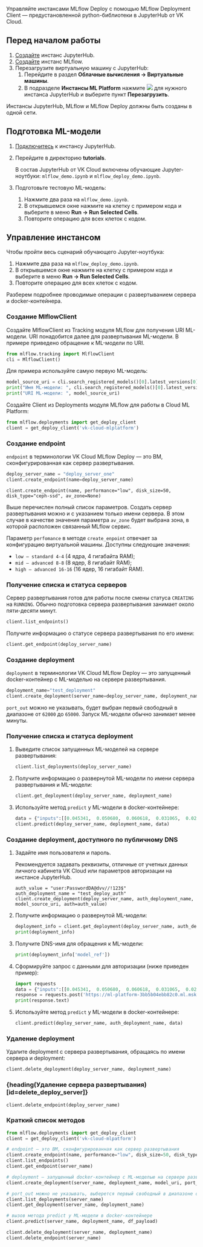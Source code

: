 
Управляйте инстансами MLflow Deploy с помощью MLflow Deployment Client — предустановленной python-библиотеки в JupyterHub от VK Cloud.

## Перед началом работы

1. [Создайте](../../../jupyterhub/service-management/create) инстанс JupyterHub.
2. [Создайте](../../../mlflow/service-management/create) инстанс MLflow.
3. Перезагрузите виртуальную машину с JupyterHub:
   1. Перейдите в раздел **Облачные вычисления → Виртуальные машины**.
   1. В подразделе **Инстансы ML Platform** нажмите ![ ](/ru/assets/more-icon.svg "inline") для нужного инстанса JupyterHub и выберите пункт **Перезагрузить**.

<info>

Инстансы JupyterHub, MLflow и MLflow Deploy должны быть созданы в одной сети.

</info>

## Подготовка ML-модели

1. [Подключитесь](../../../jupyterhub/service-management/connect) к инстансу JupyterHub.
2. Перейдите в директорию **tutorials**.

   В состав JupyterHub от VK Cloud включены обучающие Jupyter-ноутбуки: `mlflow_demo.ipynb` и `mlflow_deploy_demo.ipynb`.

3. Подготовьте тестовую ML-модель:
   1. Нажмите два раза на `mlflow_demo.ipynb`.
   2. В открывшемся окне нажмите на клетку с примером кода и выберите в меню **Run → Run Selected Cells**.
   3. Повторите операцию для всех клеток с кодом.

## Управление инстансом

Чтобы пройти весь сценарий обучающего Jupyter-ноутбука:

1. Нажмите два раза на `mlflow_deploy_demo.ipynb`.
2. В открывшемся окне нажмите на клетку с примером кода и выберите в меню **Run → Run Selected Cells**.
3. Повторите операцию для всех клеток с кодом.

Разберем подробнее проводимые операции с развертыванием сервера и docker-контейнера.

### Создание MlflowClient

Создайте MlflowClient из Tracking модуля MLflow для получения URI ML-модели. URI понадобится далее для развертывания ML-модели. В примере приведено обращение к ML-модели по URI.

```python
from mlflow.tracking import MlflowClient
cli = MlflowClient()
```

Для примера используйте самую первую ML-модель:

```python
model_source_uri = cli.search_registered_models()[0].latest_versions[0].source
print("Имя ML-модели: ", cli.search_registered_models()[0].latest_versions[0].name)
print("URI ML-модели: ", model_source_uri)
```

Создайте Client из Deployments модуля MLflow для работы в Cloud ML Platform:

```python
from mlflow.deployments import get_deploy_client
client = get_deploy_client('vk-cloud-mlplatform')
```

### Создание endpoint

`endpoint` в терминологии VK Cloud MLflow Deploy — это ВМ, сконфигурированная как сервер развертывания.

```python
deploy_server_name = "deploy_server_one"
client.create_endpoint(name=deploy_server_name)
```
  
`client.create_endpoint(name, performance="low", disk_size=50, disk_type="ceph-ssd", av_zone=None)`

Выше перечислен полный список параметров. Создать сервер развертывания можно и с указанием только имени сервера. В этом случае в качестве значения параметра `av_zone` будет выбрана зона, в которой расположен связанный MLflow сервис.

Параметр `perfomance` в методе `create_enpoint` отвечает за конфигурацию виртуальной машины. Доступны следующие значения:

- `low — standard 4-4` (4 ядра, 4 гигабайта RAM);
- `mid — advanced 8-8` (8 ядер, 8 гигабайт RAM);
- `high — advanced 16-16` (16 ядер, 16 гигабайт RAM).

### Получение списка и статуса серверов

Сервер развертывания готов для работы после смены статуса `CREATING` на `RUNNING`. Обычно подготовка сервера развертывания занимает около пяти-десяти минут.

```python
client.list_endpoints()
```

Получите информацию о статусе сервера развертывания по его имени:

```python
client.get_endpoint(deploy_server_name)
```

### Создание deployment

`deployment` в терминологии VK Cloud MLflow Deploy — это запущенный docker-контейнер с ML-моделью на сервере развертывания.

```python
deployment_name="test_deployment"
client.create_deployment(server_name=deploy_server_name, deployment_name=deployment_name, model_uri=model_source_uri, port_out = None)
```

`port_out` можно не указывать, будет выбран первый свободный в диапазоне от `62000` до `65000`. Запуск ML-модели обычно занимает менее минуты.

### Получение списка и статуса deployment

1. Выведите список запущенных ML-моделей на сервере развертывания:

   ```python
   client.list_deployments(deploy_server_name)
   ```

1. Получите информацию о развернутой ML-модели по имени сервера развертывания и ML-модели:

   ```python
   client.get_deployment(deploy_server_name, deployment_name)
   ```

1. Используйте метод `predict` у ML-модели в docker-контейнере:

   ```python
   data = {"inputs":[[0.045341,  0.050680,  0.060618,  0.031065,  0.028702, -0.047347, -0.054446, 0.071210,  0.133597, 0.135612],[0.075341,  0.010680,  0.030618,  0.011065,  0.098702, -0.007347, -0.014446, 0.071210,  0.093597, 0.115612]]}
   client.predict(deploy_server_name, deployment_name, data)
   ```

### Создание deployment, доступного по публичному DNS

1. Задайте имя пользователя и пароль.

   <info>

   Рекомендуется задавать реквизиты, отличные от учетных данных личного кабинета VK Cloud или параметров авторизации на инстансе JupyterHub.

   </info>

   ```console
   auth_value = "user:PasswordDA@dvv//!123$"
   auth_deployment_name = "test_deploy_auth"
   client.create_deployment(deploy_server_name, auth_deployment_name, model_source_uri, auth=auth_value)
   ```

1. Получите информацию о развернутой ML-модели:

   ```python
   deployment_info = client.get_deployment(deploy_server_name, auth_deployment_name)
   print(deployment_info)
   ```

1. Получите DNS-имя для обращения к ML-модели:

   ```python
   print(deployment_info['model_ref'])
   ```

1. Сформируйте запрос с данными для авторизации (ниже приведен пример):

   ```python
   import requests
   data = {"inputs":[[0.045341,  0.050680,  0.060618,  0.031065,  0.028702, -0.047347, -0.054446, 0.071210,  0.133597, 0.135612],[0.075341,  0.010680,  0.030618,  0.011065,  0.098702, -0.007347, -0.014446, 0.071210,  0.093597, 0.115612]]}
   response = requests.post('https://ml-platform-3bb5b04ebb82c0.ml.msk.vkcs.cloud/deploy/0e84f86c-b9f0-4102-861d-222c41a81452/test_deploy_auth/invocations', json=data, auth=("user", "PasswordDA@dvv//!123$"))
   print(response.text)
   ```

1. Используйте метод `predict` у ML-модели в docker-контейнере:

   ```python
   client.predict(deploy_server_name, auth_deployment_name, data)
   ```

### Удаление deployment

Удалите deployment с сервера развертывания, обращаясь по имени сервера и deployment:

```python
client.delete_deployment(deploy_server_name, deployment_name)
```

### {heading(Удаление сервера развертывания)[id=delete_deploy_server]}

```python
client.delete_endpoint(deploy_server_name)
```

### Краткий список методов

```python
from mlflow.deployments import get_deploy_client
client = get_deploy_client('vk-cloud-mlpatform')

# endpoint – это ВМ, сконфигурированная как сервер развертывания
client.create_endpoint(name, performance="low", disk_size=50, disk_type="ceph-ssd", av_zone=None)
client.list_endpoints()
client.get_endpoint(server_name)

# deployment – запущенный docker-контейнер с ML-моделью на сервере развертывания
client.create_deployment(server_name, deployment_name, model_uri, port_out = None)

# port_out можно не указывать, выберется первый свободный в диапазоне от 62000 до 65000
client.list_deployments(server_name)
client.get_deployment(server_name, deployment_name)

# вызов метода predict у ML-модели в docker-контейнере
client.predict(server_name, deployment_name, df_payload)

client.delete_deployment(server_name, deployment_name)
client.delete_endpoint(server_name)
```
